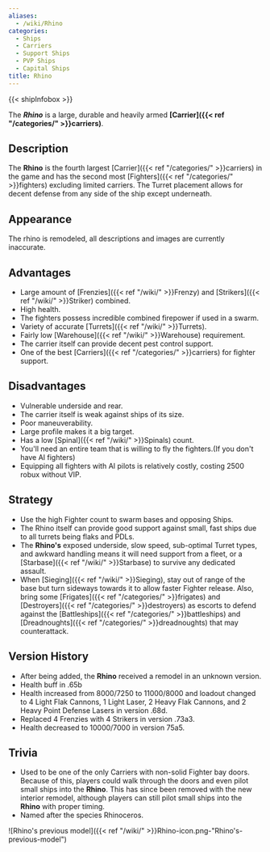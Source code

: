 ```yaml
---
aliases:
  - /wiki/Rhino
categories:
  - Ships
  - Carriers
  - Support Ships
  - PVP Ships
  - Capital Ships
title: Rhino
---
```


{{< shipInfobox >}}

The **_Rhino_** is a large, durable and heavily armed **[Carrier]({{< ref "/categories/" >}}carriers)**.

## Description

The **Rhino** is the fourth largest [Carrier]({{< ref "/categories/" >}}carriers) in the game and has the second most [Fighters]({{< ref "/categories/" >}}fighters) excluding limited carriers. The Turret placement allows for decent defense from any side of the ship except underneath.

## Appearance

The rhino is remodeled, all descriptions and images are currently inaccurate.

## Advantages

- Large amount of [Frenzies]({{< ref "/wiki/" >}}Frenzy) and [Strikers]({{< ref "/wiki/" >}}Striker) combined.
- High health.
- The fighters possess incredible combined firepower if used in a swarm.
- Variety of accurate [Turrets]({{< ref "/wiki/" >}}Turrets).
- Fairly low [Warehouse]({{< ref "/wiki/" >}}Warehouse) requirement.
- The carrier itself can provide decent pest control support.
- One of the best [Carriers]({{< ref "/categories/" >}}carriers) for fighter support.

## Disadvantages

- Vulnerable underside and rear.
- The carrier itself is weak against ships of its size.
- Poor maneuverability.
- Large profile makes it a big target.
- Has a low [Spinal]({{< ref "/wiki/" >}}Spinals) count.
- You'll need an entire team that is willing to fly the fighters.(If you don't have AI fighters)
- Equipping all fighters with AI pilots is relatively costly, costing 2500 robux without VIP.

## Strategy

- Use the high Fighter count to swarm bases and opposing Ships.
- The Rhino itself can provide good support against small, fast ships due to all turrets being flaks and PDLs.
- The **Rhino's** exposed underside, slow speed, sub-optimal Turret types, and awkward handling means it will need support from a fleet, or a [Starbase]({{< ref "/wiki/" >}}Starbase) to survive any dedicated assault.
- When [Sieging]({{< ref "/wiki/" >}}Sieging), stay out of range of the base but turn sideways towards it to allow faster Fighter release. Also, bring some [Frigates]({{< ref "/categories/" >}}frigates) and [Destroyers]({{< ref "/categories/" >}}destroyers) as escorts to defend against the [Battleships]({{< ref "/categories/" >}}battleships) and [Dreadnoughts]({{< ref "/categories/" >}}dreadnoughts) that may counterattack.

## Version History

- After being added, the **Rhino** received a remodel in an unknown version.
- Health buff in .65b
- Health increased from 8000/7250 to 11000/8000 and loadout changed to 4 Light Flak Cannons, 1 Light Laser, 2 Heavy Flak Cannons, and 2 Heavy Point Defense Lasers in version .68d.
- Replaced 4 Frenzies with 4 Strikers in version .73a3.
- Health decreased to 10000/7000 in version 75a5.

## Trivia

- Used to be one of the only Carriers with non-solid Fighter bay doors. Because of this, players could walk through the doors and even pilot small ships into the **Rhino**. This has since been removed with the new interior remodel, although players can still pilot small ships into the **Rhino** with proper timing.
- Named after the species Rhinoceros.

![Rhino's previous model]({{< ref "/wiki/" >}}Rhino-icon.png-"Rhino's-previous-model")
